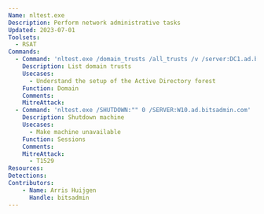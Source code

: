 ```yaml
---
Name: nltest.exe
Description: Perform network administrative tasks
Updated: 2023-07-01
Toolsets:
  - RSAT
Commands:
  - Command: 'nltest.exe /domain_trusts /all_trusts /v /server:DC1.ad.bitsadmin.com'
    Description: List domain trusts
    Usecases:
      - Understand the setup of the Active Directory forest
    Function: Domain
    Comments:
    MitreAttack:
  - Command: 'nltest.exe /SHUTDOWN:"" 0 /SERVER:W10.ad.bitsadmin.com'
    Description: Shutdown machine
    Usecases:
      - Make machine unavailable
    Function: Sessions
    Comments:
    MitreAttack:
      - T1529
Resources:
Detections:
Contributors:
    - Name: Arris Huijgen
      Handle: bitsadmin
---
```

